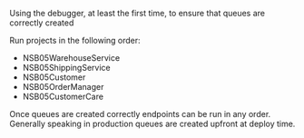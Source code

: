 Using the debugger, at least the first time, to ensure that queues are correctly created

Run projects in the following order:

* NSB05WarehouseService
* NSB05ShippingService
* NSB05Customer
* NSB05OrderManager
* NSB05CustomerCare

Once queues are created correctly endpoints can be run in any order. Generally speaking in production queues are created upfront at deploy time.
